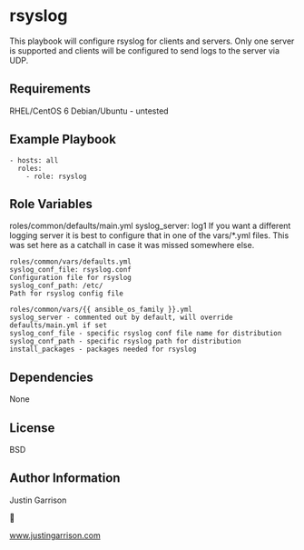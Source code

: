rsyslog
========

This playbook will configure rsyslog for clients and servers. Only one server is supported and clients will be configured to send logs to the server via UDP.

Requirements
------------

RHEL/CentOS 6
Debian/Ubuntu - untested

Example Playbook
-------------
```
- hosts: all
  roles:
    - role: rsyslog
```

Role Variables
--------------

roles/common/defaults/main.yml
syslog_server: log1
If you want a different logging server it is best to configure that in one of the vars/*.yml files. This was set here as a catchall in case it was missed somewhere else.

```
roles/common/vars/defaults.yml
syslog_conf_file: rsyslog.conf
Configuration file for rsyslog
syslog_conf_path: /etc/
Path for rsyslog config file

roles/common/vars/{{ ansible_os_family }}.yml
syslog_server - commented out by default, will override defaults/main.yml if set
syslog_conf_file - specific rsyslog conf file name for distribution
syslog_conf_path - specific rsyslog path for distribution
install_packages - packages needed for rsyslog
```

Dependencies
------------

None

License
-------

BSD

Author Information
------------------

Justin Garrison

:evergreen_tree:

www.justingarrison.com
